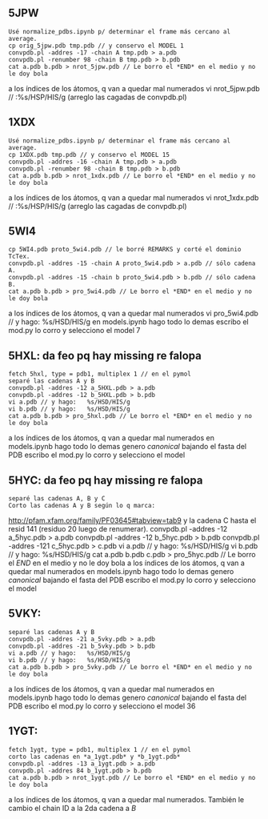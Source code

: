 5JPW
----
    Usé normalize_pdbs.ipynb p/ determinar el frame más cercano al average.
    cp orig_5jpw.pdb tmp.pdb // y conservo el MODEL 1
    convpdb.pl -addres -17 -chain A tmp.pdb > a.pdb
    convpdb.pl -renumber 98 -chain B tmp.pdb > b.pdb
    cat a.pdb b.pdb > nrot_5jpw.pdb // Le borro el *END* en el medio y no le doy bola
a los índices de los átomos, q van a quedar mal numerados
    vi nrot_5jpw.pdb // :%s/HSP/HIS/g    (arreglo las cagadas de convpdb.pl)


1XDX
----
    Usé normalize_pdbs.ipynb p/ determinar el frame más cercano al average.
    cp 1XDX.pdb tmp.pdb // y conservo el MODEL 15
    convpdb.pl -addres -16 -chain A tmp.pdb > a.pdb
    convpdb.pl -renumber 98 -chain B tmp.pdb > b.pdb
    cat a.pdb b.pdb > nrot_1xdx.pdb // Le borro el *END* en el medio y no le doy bola
a los índices de los átomos, q van a quedar mal numerados
    vi nrot_1xdx.pdb // :%s/HSP/HIS/g    (arreglo las cagadas de convpdb.pl)


5WI4
----
    cp 5WI4.pdb proto_5wi4.pdb // le borré REMARKS y corté el dominio TcTex.
    convpdb.pl -addres -15 -chain A proto_5wi4.pdb > a.pdb // sólo cadena A.
    convpdb.pl -addres -15 -chain b proto_5wi4.pdb > b.pdb // sólo cadena B.
    cat a.pdb b.pdb > pro_5wi4.pdb // Le borro el *END* en el medio y no le doy bola
a los índices de los átomos, q van a quedar mal numerados
    vi pro_5wi4.pdb // y hago:   %s/HSD/HIS/g
    en models.ipynb hago todo lo demas
    escribo el mod.py lo corro y selecciono el model 7

5HXL: da feo pq hay missing re falopa
----
    fetch 5hxl, type = pdb1, multiplex 1 // en el pymol
    separé las cadenas A y B
    convpdb.pl -addres -12 a_5HXL.pdb > a.pdb
    convpdb.pl -addres -12 b_5HXL.pdb > b.pdb
    vi a.pdb // y hago:   %s/HSD/HIS/g
    vi b.pdb // y hago:   %s/HSD/HIS/g
    cat a.pdb b.pdb > pro_5hxl.pdb // Le borro el *END* en el medio y no le doy bola
a los índices de los átomos, q van a quedar mal numerados
    en models.ipynb hago todo lo demas
    genero *canonical* bajando el fasta del PDB
    escribo el mod.py lo corro y selecciono el model 

5HYC: da feo pq hay missing re falopa
----
    separé las cadenas A, B y C
    Corto las cadenas A y B según lo q marca:
http://pfam.xfam.org/family/PF03645#tabview=tab9 y la cadena C hasta el resid
141 (residuo 20 luego de renumerar).
    convpdb.pl -addres -12 a_5hyc.pdb > a.pdb
    convpdb.pl -addres -12 b_5hyc.pdb > b.pdb
    convpdb.pl -addres -121 c_5hyc.pdb >  c.pdb
    vi a.pdb // y hago:   %s/HSD/HIS/g
    vi b.pdb // y hago:   %s/HSD/HIS/g
    cat a.pdb b.pdb c.pdb > pro_5hyc.pdb // Le borro el *END* en el medio y no le doy bola
a los índices de los átomos, q van a quedar mal numerados
    en models.ipynb hago todo lo demas
    genero *canonical* bajando el fasta del PDB
    escribo el mod.py lo corro y selecciono el model

5VKY:
----
    separé las cadenas A y B
    convpdb.pl -addres -21 a_5vky.pdb > a.pdb
    convpdb.pl -addres -21 b_5vky.pdb > b.pdb
    vi a.pdb // y hago:   %s/HSD/HIS/g
    vi b.pdb // y hago:   %s/HSD/HIS/g
    cat a.pdb b.pdb > pro_5vky.pdb // Le borro el *END* en el medio y no le doy bola
a los índices de los átomos, q van a quedar mal numerados
    en models.ipynb hago todo lo demas
    genero *canonical* bajando el fasta del PDB
    escribo el mod.py lo corro y selecciono el model 36

1YGT:
----
    fetch 1ygt, type = pdb1, multiplex 1 // en el pymol
    corto las cadenas en *a_1ygt.pdb* y *b_1ygt.pdb*    
    convpdb.pl -addres -13 a_1ygt.pdb > a.pdb
    convpdb.pl -addres 84 b_1ygt.pdb > b.pdb
    cat a.pdb b.pdb > nrot_1ygt.pdb // Le borro el *END* en el medio y no le doy bola
a los índices de los átomos, q van a quedar mal numerados. También le cambio
el chain ID a la 2da cadena a *B*

